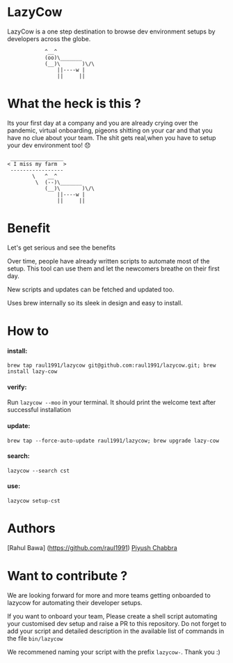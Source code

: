 # LazyCow #

LazyCow is a one step destination to browse dev environment setups by developers across the globe.
```
            ^__^
            (oo)\_______
            (__)\       )\/\
                ||----w |
                ||     ||
```

# What the heck is this ?

Its your first day at a company and you are already crying over the pandemic, virtual onboarding, pigeons shitting on your car and that you have no clue about your team. The shit gets real,when you have to setup your dev environment too! :disappointed:
```
 _________________
< I miss my farm  >
 -----------------
        \   ^__^
         \  (--)\_______
            (__)\       )\/\
                ||----w |
                ||     ||
```

# Benefit
Let's get serious and see the benefits

Over time, people have already written scripts to automate most of the setup. This tool can use them and let the newcomers breathe on their first day.

New scripts and updates can be fetched and updated too.

Uses brew internally so its sleek in design and easy to install.

# How to

#### install:

`brew tap raul1991/lazycow git@github.com:raul1991/lazycow.git; brew install lazy-cow`

#### verify:

Run `lazycow --moo` in your terminal. It should print the welcome text after successful installation

#### update:

`brew tap --force-auto-update raul1991/lazycow; brew upgrade lazy-cow`

#### search:

`lazycow --search cst`

#### use:

`lazycow setup-cst`

# Authors

[Rahul Bawa] (https://github.com/raul1991)
[Piyush Chabbra](https://github.com/piyushchabbra)

# Want to contribute ?
We are looking forward for more and more teams getting onboarded to lazycow for automating their developer setups. 

If you want to onboard your team, Please create a shell script automating your customised dev setup and raise a PR to this repository. Do not forget to add your script and detailed description in the available list of commands in the file `bin/lazycow`

We recommened naming your script with the prefix `lazycow-`. Thank you :)
